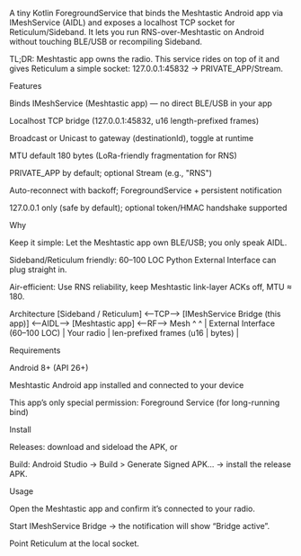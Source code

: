 A tiny Kotlin ForegroundService that binds the Meshtastic Android app via IMeshService (AIDL) and exposes a localhost TCP socket for Reticulum/Sideband. It lets you run RNS-over-Meshtastic on Android without touching BLE/USB or recompiling Sideband.

TL;DR: Meshtastic app owns the radio. This service rides on top of it and gives Reticulum a simple socket: 127.0.0.1:45832 → PRIVATE_APP/Stream.

Features

Binds IMeshService (Meshtastic app) — no direct BLE/USB in your app

Localhost TCP bridge (127.0.0.1:45832, u16 length-prefixed frames)

Broadcast or Unicast to gateway (destinationId), toggle at runtime

MTU default 180 bytes (LoRa-friendly fragmentation for RNS)

PRIVATE_APP by default; optional Stream (e.g., "RNS")

Auto-reconnect with backoff; ForegroundService + persistent notification

127.0.0.1 only (safe by default); optional token/HMAC handshake supported

Why

Keep it simple: Let the Meshtastic app own BLE/USB; you only speak AIDL.

Sideband/Reticulum friendly: 60–100 LOC Python External Interface can plug straight in.

Air-efficient: Use RNS reliability, keep Meshtastic link-layer ACKs off, MTU ≈ 180.

Architecture
[Sideband / Reticulum]  <--TCP-->  [IMeshService Bridge (this app)]  <--AIDL-->  [Meshtastic app]  <--RF-->  Mesh
         ^                                                                               ^
         |  External Interface (60–100 LOC)                                              |  Your radio
         |  len-prefixed frames (u16 | bytes)                                            |

Requirements

Android 8+ (API 26+)

Meshtastic Android app installed and connected to your device

This app’s only special permission: Foreground Service (for long-running bind)

Install

Releases: download and sideload the APK, or

Build: Android Studio → Build > Generate Signed APK… → install the release APK.

Usage

Open the Meshtastic app and confirm it’s connected to your radio.

Start IMeshService Bridge → the notification will show “Bridge active”.

Point Reticulum at the local socket.
